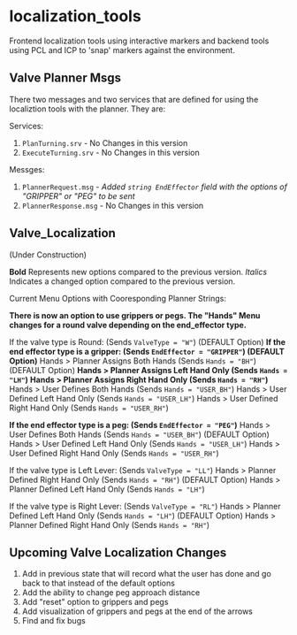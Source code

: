 localization_tools
==================

Frontend localization tools using interactive markers and backend tools using PCL and ICP to 'snap' markers against the environment.

Valve Planner Msgs
------------------

There two messages and two services that are defined for using the localiztion tools with the planner. They are:

Services:
1. `PlanTurning.srv` - No Changes in this version
2. `ExecuteTurning.srv` - No Changes in this version

Messges:
1. `PlannerRequest.msg` - *Added `string EndEffector` field with the options of "GRIPPER" or "PEG" to be sent*
2. `PlannerResponse.msg` - No Changes in this version


Valve_Localization
------------------

(Under Construction)

**Bold** Represents new options compared to the previous version.
*Italics* Indicates a changed option compared to the previous version.

Current Menu Options with Cooresponding Planner Strings:

**There is now an option to use grippers or pegs. The "Hands" Menu changes for a round valve depending on the end_effector type.**

If the valve type is Round: (Sends `ValveType = "W"`) (DEFAULT Option)
  **If the end effector type is a gripper: (Sends `EndEffector = "GRIPPER"`) (DEFAULT Option)**
    Hands > Planner Assigns Both Hands (Sends `Hands = "BH"`) (DEFAULT Option)
    **Hands > Planner Assigns Left Hand Only (Sends `Hands = "LH"`)**
    **Hands > Planner Assigns Right Hand Only (Sends `Hands = "RH"`)**
    Hands > User Defines Both Hands (Sends `Hands = "USER_BH"`)
    Hands > User Defined Left Hand Only (Sends `Hands = "USER_LH"`)
    Hands > User Defined Right Hand Only (Sends `Hands = "USER_RH"`)

  **If the end effector type is a peg: (Sends `EndEffector = "PEG"`)**
    Hands > User Defines Both Hands (Sends `Hands = "USER_BH"`) (DEFAULT Option)
    Hands > User Defined Left Hand Only (Sends `Hands = "USER_LH"`)
    Hands > User Defined Right Hand Only (Sends `Hands = "USER_RH"`)

If the valve type is Left Lever: (Sends `ValveType = "LL"`)
  Hands > Planner Defined Right Hand Only (Sends `Hands = "RH"`) (DEFAULT Option)
  Hands > Planner Defined Left Hand Only (Sends `Hands = "LH"`)

If the valve type is Right Lever: (Sends `ValveType = "RL"`)
  Hands > Planner Defined Left Hand Only (Sends `Hands = "LH"`) (DEFAULT Option)
  Hands > Planner Defined Right Hand Only (Sends `Hands = "RH"`)

Upcoming Valve Localization Changes
-----------------------------------
1. Add in previous state that will record what the user has done and go back to that instead of the default options
2. Add the ability to change peg approach distance
3. Add "reset" option to grippers and pegs
4. Add visualization of grippers and pegs at the end of the arrows
5. Find and fix bugs
